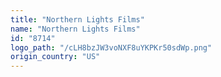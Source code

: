 ```yaml
---
title: "Northern Lights Films"
name: "Northern Lights Films"
id: "8714"
logo_path: "/cLH8bzJW3voNXF8uYKPKr50sdWp.png"
origin_country: "US"
---
```

